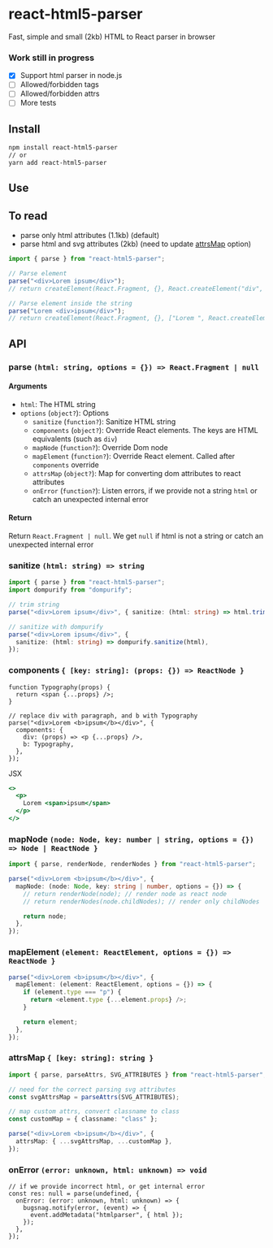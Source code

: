 # react-html5-parser

Fast, simple and small (2kb) HTML to React parser in browser

### Work still in progress
- [x] Support html parser in node.js
- [ ] Allowed/forbidden tags
- [ ] Allowed/forbidden attrs
- [ ] More tests

## Install

```sh
npm install react-html5-parser
// or
yarn add react-html5-parser
```

## Use

## To read

- parse only html attributes (1.1kb) (default)
- parse html and svg attributes (2kb) (need to update [attrsMap](#attrsMap) option)

```ts
import { parse } from "react-html5-parser";

// Parse element
parse("<div>Lorem ipsum</div>");
// return createElement(React.Fragment, {}, React.createElement("div", {}, "Lorem ipsum"))

// Parse element inside the string
parse("Lorem <div>ipsum</div>");
// return createElement(React.Fragment, {}, ["Lorem ", React.createElement("div", {}, "ipsum")])
```

## API

### parse `(html: string, options = {}) => React.Fragment | null`

#### Arguments

- `html`: The HTML string
- `options` (`object?`): Options
  - `sanitize` (`function?`): Sanitize HTML string
  - `components` (`object?`): Override React elements. The keys are HTML equivalents (such as `div`)
  - `mapNode` (`function?`): Override Dom node
  - `mapElement` (`function?`): Override React element. Сalled after `components` override
  - `attrsMap` (`object?`): Map for converting dom attributes to react attributes
  - `onError` (`function?`): Listen errors, if we provide not a string `html` or catch an unexpected internal error

#### Return

Return `React.Fragment | null`. We get `null` if html is not a string or catch an unexpected internal error

### sanitize `(html: string) => string`

```ts
import { parse } from "react-html5-parser";
import dompurify from "dompurify";

// trim string
parse("<div>Lorem ipsum</div>", { sanitize: (html: string) => html.trim() });

// sanitize with dompurify
parse("<div>Lorem ipsum</div>", {
  sanitize: (html: string) => dompurify.sanitize(html),
});
```

### components `{ [key: string]: (props: {}) => ReactNode }`

```tsx
function Typography(props) {
  return <span {...props} />;
}

// replace div with paragraph, and b with Typography
parse("<div>Lorem <b>ipsum</b></div>", {
  components: {
    div: (props) => <p {...props} />,
    b: Typography,
  },
});
```

JSX

```jsx
<>
  <p>
    Lorem <span>ipsum</span>
  </p>
</>
```

### mapNode `(node: Node, key: number | string, options = {}) => Node | ReactNode }`

```ts
import { parse, renderNode, renderNodes } from "react-html5-parser";

parse("<div>Lorem <b>ipsum</b></div>", {
  mapNode: (node: Node, key: string | number, options = {}) => {
    // return renderNode(node); // render node as react node
    // return renderNodes(node.childNodes); // render only childNodes

    return node;
  },
});
```

### mapElement `(element: ReactElement, options = {}) => ReactNode }`

```ts
parse("<div>Lorem <b>ipsum</b></div>", {
  mapElement: (element: ReactElement, options = {}) => {
    if (element.type === "p") {
      return <element.type {...element.props} />;
    }

    return element;
  },
});
```

### attrsMap `{ [key: string]: string }`

```ts
import { parse, parseAttrs, SVG_ATTRIBUTES } from "react-html5-parser";

// need for the correct parsing svg attributes
const svgAttrsMap = parseAttrs(SVG_ATTRIBUTES);

// map custom attrs, convert classname to class
const customMap = { classname: "class" };

parse("<div>Lorem <b>ipsum</b></div>", {
  attrsMap: { ...svgAttrsMap, ...customMap },
});
```

### onError `(error: unknown, html: unknown) => void`

```tsx
// if we provide incorrect html, or get internal error
const res: null = parse(undefined, {
  onError: (error: unknown, html: unknown) => {
    bugsnag.notify(error, (event) => {
      event.addMetadata("htmlparser", { html });
    });
  },
});
```

